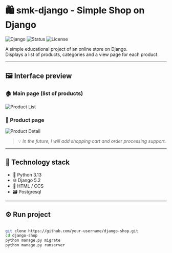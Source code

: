 # 🛍️ smk-django - Simple Shop on Django

![Django](https://img.shields.io/badge/Django-4.x-green?style=flat-square&logo=django)
![Status](https://img.shields.io/badge/status-in%20progress-yellow?style=flat-square)
![License](https://img.shields.io/badge/license-MIT-blue?style=flat-square)

A simple educational project of an online store on Django.  
Displays a list of products, categories and a view page for each product.

---

## 🖼️ Interface preview

### 🏠 Main page (list of products)

![Product List](https://user-images.githubusercontent.com/your-id/product_list_example.png)

### 📄 Product page

![Product Detail](https://user-images.githubusercontent.com/your-id/product_detail_example.png)

> 💡 _In the future, I will add shopping cart and order processing support._

---

## 🚀 Technology stack

- 🐍 Python 3.13
- 🌐 Django 5.2
- 🎨 HTML / CCS
- 🗃️ Postgresql

---

## ⚙️ Run project

```bash

git clone https://github.com/your-username/django-shop.git
cd django-shop
python manage.py migrate
python manage.py runserver

```
